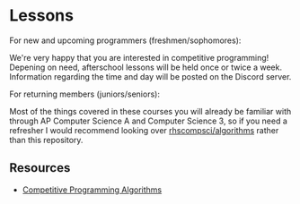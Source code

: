 # Lessons

For new and upcoming programmers (freshmen/sophomores):

We're very happy that you are interested in competitive programming! Depening on need, afterschool lessons will be held once or twice a week. Information regarding the time and day will be posted on the Discord server.

For returning members (juniors/seniors):

Most of the things covered in these courses you will already be familiar with through AP Computer Science A and Computer Science 3, so if you need a refresher I would recommend looking over [rhscompsci/algorithms](https://github.com/rhscompsci/algorithms) rather than this repository.

## Resources

- [Competitive Programming Algorithms](https://cp-algorithms.com)
